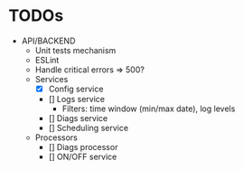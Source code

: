 TODOs
=====
- API/BACKEND
  - Unit tests mechanism
  - ESLint
  - Handle critical errors => 500?
  - Services  
    - [X] Config service
    - [] Logs service
      - Filters: time window (min/max date), log levels
    - [] Diags service 
    - [] Scheduling service
  - Processors
    - [] Diags processor
    - [] ON/OFF service
